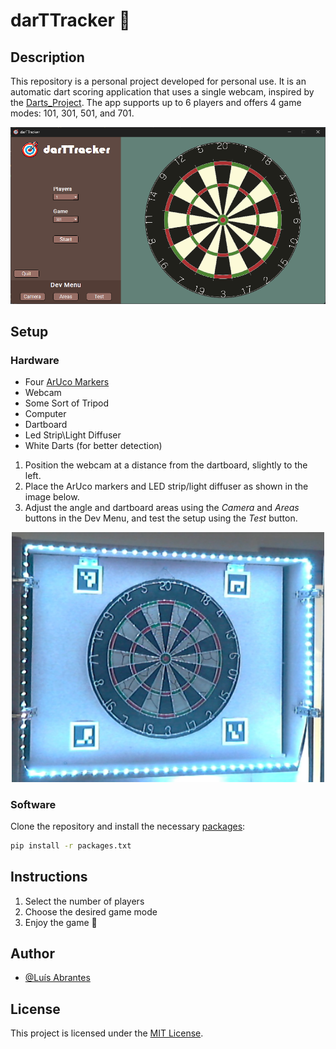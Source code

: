 # **darTTracker 🎯** 

## **Description**  
This repository is a personal project developed for personal use. It is an automatic dart scoring application that uses a single webcam, inspired by the [Darts_Project](https://github.com/LarsG21/Darts_Project/tree/master). The app supports up to 6 players and offers 4 game modes: 101, 301, 501, and 701.

<p align="center">
  <img src="icons/GUI.png" alt="GUI" width="700"/>
</p>

## **Setup**
### **Hardware**
- Four [ArUco Markers](arucoMarkers)
- Webcam
- Some Sort of Tripod
- Computer
- Dartboard
- Led Strip\Light Diffuser
- White Darts (for better detection)

1. Position the webcam at a distance from the dartboard, slightly to the left.
2. Place the ArUco markers and LED strip/light diffuser as shown in the image below.
3. Adjust the angle and dartboard areas using the _Camera_ and _Areas_ buttons in the Dev Menu, and test the setup using the _Test_ button.

<p align="center">
  <img src="icons/Setup.png" alt="Setup" width="500"/>
</p>

### **Software**
Clone the repository and install the necessary [packages](packages.txt):
```bash
pip install -r packages.txt
```

## **Instructions**  
1. Select the number of players  
2. Choose the desired game mode  
3. Enjoy the game 🎯  

## **Author**  
- [@Luís Abrantes](https://github.com/abrantessss)

## **License**  
This project is licensed under the [MIT License](LICENSE).
